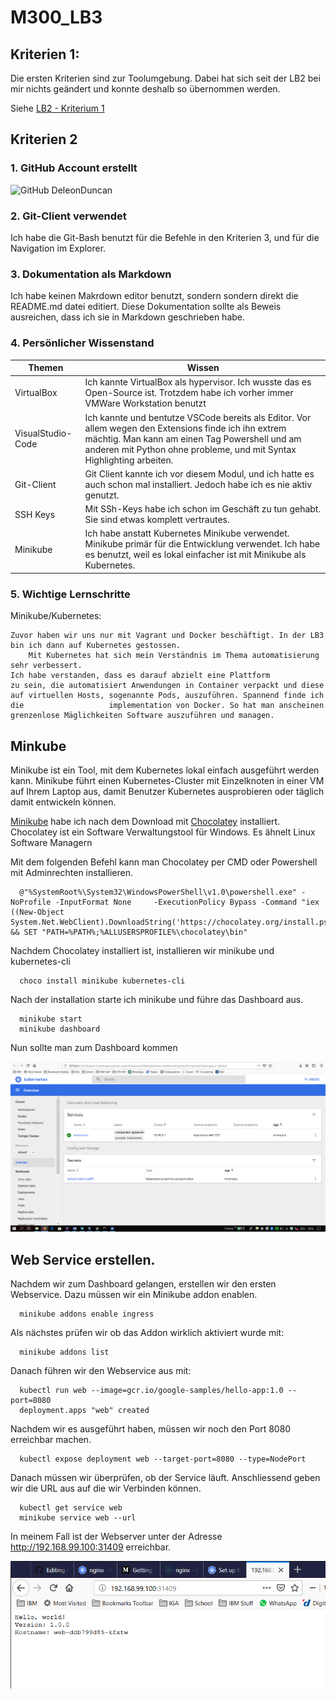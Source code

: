 # M300_LB3


## Kriterien 1:

Die ersten Kriterien sind zur Toolumgebung.
Dabei hat sich seit der LB2 bei mir nichts geändert und konnte deshalb so übernommen werden.

Siehe [LB2 - Kriterium 1](https://github.com/DeleonDuncan/M300_LB2/blob/master/README.md#kriterien-1
) 


## Kriterien 2

### 1. GitHub Account erstellt

![GitHub DeleonDuncan](https://github.com/deleonduncan)


### 2. Git-Client verwendet

Ich habe die Git-Bash benutzt für die Befehle in den Kriterien 3, und für die Navigation im Explorer.


### 3. Dokumentation als Markdown
 
Ich habe keinen Makrdown editor benutzt, sondern sondern direkt die README.md datei editiert. Diese Dokumentation sollte als Beweis ausreichen, dass ich sie in Markdown geschrieben habe.


### 4. Persönlicher Wissenstand

Themen            | Wissen
----------------- | -------------
VirtualBox        | Ich kannte VirtualBox als hypervisor. Ich wusste das es Open-Source ist. Trotzdem habe ich vorher immer VMWare             Workstation benutzt
VisualStudio-Code | Ich kannte und bentutze VSCode bereits als Editor. Vor allem wegen den Extensions finde ich ihn extrem mächtig. Man kann am einen Tag Powershell und am anderen mit Python ohne probleme, und mit Syntax Highlighting arbeiten.
Git-Client        | Git Client kannte ich vor diesem Modul, und ich hatte es auch schon mal installiert. Jedoch habe ich es nie aktiv genutzt.
SSH Keys          | Mit SSh-Keys habe ich schon im Geschäft zu tun gehabt. Sie sind etwas komplett vertrautes.
Minikube	  | Ich habe anstatt Kubernetes Minikube verwendet. Minikube primär für die Entwicklung verwendet. Ich habe es benutzt, weil es lokal einfacher ist mit Minikube als Kubernetes.

### 5. Wichtige Lernschritte

Minikube/Kubernetes:
        
	Zuvor haben wir uns nur mit Vagrant und Docker beschäftigt. In der LB3 bin ich dann auf Kubernetes gestossen.
        Mit Kubernetes hat sich mein Verständnis im Thema automatisierung sehr verbessert. 
	Ich habe verstanden, dass es darauf abzielt eine Plattform
	zu sein, die automatisiert Anwendungen in Container verpackt und diese auf virtuellen Hosts, sogenannte Pods, auszuführen. Spannend finde ich die           	    implementation von Docker. So hat man anscheinen grenzenlose Mäglichkeiten Software auszuführen und managen.



## Minkube

Minikube ist ein Tool, mit dem Kubernetes lokal einfach ausgeführt werden kann. Minikube führt einen Kubernetes-Cluster mit Einzelknoten in einer VM auf Ihrem Laptop aus, damit Benutzer Kubernetes ausprobieren oder täglich damit entwickeln können.

[Minikube](https://kubernetes.io/docs/tasks/tools/install-minikube/) habe ich nach dem Download mit [Chocolatey](https://chocolatey.org/) installiert. Chocolatey ist ein Software Verwaltungstool für Windows. Es ähnelt Linux Software Managern

Mit dem folgenden Befehl kann man Chocolatey per CMD oder Powershell mit Adminrechten installieren.

      @"%SystemRoot%\System32\WindowsPowerShell\v1.0\powershell.exe" -NoProfile -InputFormat None     -ExecutionPolicy Bypass -Command "iex ((New-Object    System.Net.WebClient).DownloadString('https://chocolatey.org/install.ps1'))" && SET "PATH=%PATH%;%ALLUSERSPROFILE%\chocolatey\bin"

Nachdem Chocolatey installiert ist, installieren wir minikube und kubernetes-cli

      choco install minikube kubernetes-cli

Nach der installation starte ich minikube und führe das Dashboard aus.

      minikube start
      minikube dashboard
      
Nun sollte man zum Dashboard kommen

<img src="https://github.com/DeleonDuncan/M300_LB3/blob/master/images/dashboard%20m300.PNG" alt="Dashboard minikube" title="" />

## Web Service erstellen.

Nachdem wir zum Dashboard gelangen, erstellen wir den ersten Webservice.
Dazu müssen wir ein Minikube addon enablen.

      minikube addons enable ingress

Als nächstes prüfen wir ob das Addon wirklich aktiviert wurde mit:

      minikube addons list

Danach führen wir den Webservice aus mit:

      kubectl run web --image=gcr.io/google-samples/hello-app:1.0 --port=8080
      deployment.apps "web" created

Nachdem wir es ausgeführt haben, müssen wir noch den Port 8080 erreichbar machen.

      kubectl expose deployment web --target-port=8080 --type=NodePort
      
Danach müssen wir überprüfen, ob der Service läuft. Anschliessend geben wir die URL aus auf die wir Verbinden können.

      kubectl get service web
      minikube service web --url
      
In meinem Fall ist der Webserver unter der Adresse http://192.168.99.100:31409 erreichbar.

<img src="https://github.com/DeleonDuncan/M300_LB3/blob/master/images/webt.PNG">
      






     



